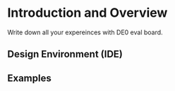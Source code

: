 # Introduction and Overview

Write down all your expereinces with DE0 eval board.

## Design Environment (IDE)

## Examples

